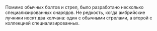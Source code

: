 Помимо обычных болтов и стрел, было разработано несколько специализированных снарядов. Не редкость, когда амбрийские лучники носят два колчана: один с обычными стрелами, а второй с коллекцией специализированных.  